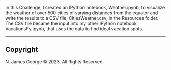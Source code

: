 In this Challenge, I created an IPython notebook, Weather.ipynb, to visualize the weather of over 500 cities of varying distances from the equator and write the results to a CSV file, CitiesWeather.csv, in the Resources folder. The CSV file became the input into my other IPython notebook, VacationsPy.ipynb, that uses the data to find ideal vacation spots.

----

## Copyright

N. James George © 2023. All Rights Reserved.

